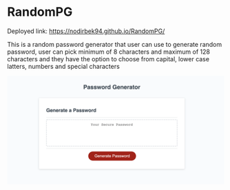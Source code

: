 # RandomPG
Deployed link: https://nodirbek94.github.io/RandomPG/
<p>This is a random password generator that user can use to generate random password, user can pick minimum of 8 characters and maximum of 128 characters and they have the option to choose from capital, lower case latters, numbers and special characters<p>
  <img src="./Assets/Screen%20Shot%202020-09-18%20at%209.05.45%20PM.png">
